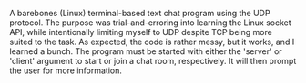 A barebones (Linux) terminal-based text chat program using the UDP protocol.
The purpose was trial-and-erroring into learning the Linux socket API, while intentionally limiting myself to UDP despite TCP being more suited to the task. As expected, the code is rather messy, but it works, and I learned a bunch.
The program must be started with either the 'server' or 'client' argument to start or join a chat room, respectively. It will then prompt the user for more information.
